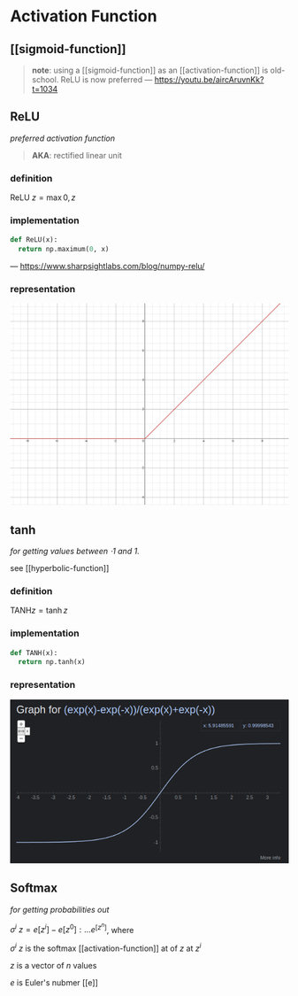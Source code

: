 # Activation Function

## [[sigmoid-function]]

> **note**: using a [[sigmoid-function]] as an [[activation-function]] is old-school. ReLU is now preferred &mdash; <https://youtu.be/aircAruvnKk?t=1034>

## ReLU

_preferred activation function_

> **AKA**: rectified linear unit

### definition

$\text{ReLU}\ z = \max 0, z$

### implementation

```python
def ReLU(x):
  return np.maximum(0, x)
```

&mdash; <https://www.sharpsightlabs.com/blog/numpy-relu/>

### representation

![](20220628163633.png)

## tanh

_for getting values between $\cdot 1$ and $1$._

see [[hyperbolic-function]]

### definition

$\text{TANH} z = \tanh z$

### implementation

```python
def TANH(x):
  return np.tanh(x)
```

### representation

![](20220629115711.png)

## Softmax

_for getting probabilities out_

$\sigma^i\ z = e[z^i] - e[z^0] : \dots e^[z^n]$, where

$\sigma^i\ z$ is the softmax [[activation-function]] at of $z$ at $z^i$

$z$ is a vector of $n$ values

$e$ is Euler's nubmer [[e]]
